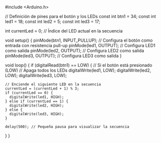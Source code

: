 #include <Arduino.h>

// Definición de pines para el botón y los LEDs
const int btn1 = 34;
const int led1 = 18;
const int led2 = 5;
const int led3 = 17;

int currentLed = 0; // Índice del LED actual en la secuencia

void setup() {
  pinMode(btn1, INPUT_PULLUP); // Configura el botón como entrada con resistencia pull-up
  pinMode(led1, OUTPUT); // Configura LED1 como salida
  pinMode(led2, OUTPUT); // Configura LED2 como salida
  pinMode(led3, OUTPUT); // Configura LED3 como salida
}

void loop() {
  if (digitalRead(btn1) == LOW) { // Si el botón está presionado (LOW)
    // Apaga todos los LEDs
    digitalWrite(led1, LOW);
    digitalWrite(led2, LOW);
    digitalWrite(led3, LOW);

    // Enciende el siguiente LED en la secuencia
    currentLed = (currentLed + 1) % 3;
    if (currentLed == 0) {
      digitalWrite(led1, HIGH);
    } else if (currentLed == 1) {
      digitalWrite(led2, HIGH);
    } else {
      digitalWrite(led3, HIGH);
    }

    delay(500); // Pequeña pausa para visualizar la secuencia
  }
}
